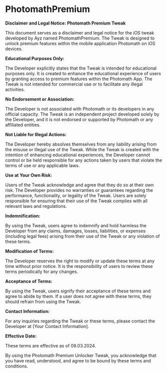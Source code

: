 # PhotomathPremium




**Disclaimer and Legal Notice: Photomath Premium Tweak**

This document serves as a disclaimer and legal notice for the iOS tweak developed by Ayz named PhotomathPremium. The Tweak is designed to unlock premium features within the mobile application Photomath on iOS devices.

**Educational Purposes Only:**

The Developer explicitly states that the Tweak is intended for educational purposes only. It is created to enhance the educational experience of users by granting access to premium features within the Photomath App. The Tweak is not intended for commercial use or to facilitate any illegal activities.

**No Endorsement or Association:**

The Developer is not associated with Photomath or its developers in any official capacity. The Tweak is an independent project developed solely by the Developer, and it is not endorsed or supported by Photomath or any affiliated entities.

**Not Liable for Illegal Actions:**

The Developer hereby absolves themselves from any liability arising from the misuse or illegal use of the Tweak. While the Tweak is created with the intention of enhancing educational experiences, the Developer cannot control or be held responsible for any actions taken by users that violate the terms of use or any applicable laws.

**Use at Your Own Risk:**

Users of the Tweak acknowledge and agree that they do so at their own risk. The Developer provides no warranties or guarantees regarding the performance, functionality, or legality of the Tweak. Users are solely responsible for ensuring that their use of the Tweak complies with all relevant laws and regulations.

**Indemnification:**

By using the Tweak, users agree to indemnify and hold harmless the Developer from any claims, damages, losses, liabilities, or expenses (including legal fees) arising from their use of the Tweak or any violation of these terms.

**Modification of Terms:**

The Developer reserves the right to modify or update these terms at any time without prior notice. It is the responsibility of users to review these terms periodically for any changes.

**Acceptance of Terms:**

By using the Tweak, users signify their acceptance of these terms and agree to abide by them. If a user does not agree with these terms, they should refrain from using the Tweak.

**Contact Information:**

For any inquiries regarding the Tweak or these terms, please contact the Developer at [Your Contact Information].

**Effective Date:**

These terms are effective as of 09.03.2024.

By using the Photomath Premium Unlocker Tweak, you acknowledge that you have read, understood, and agree to be bound by these terms and conditions.

